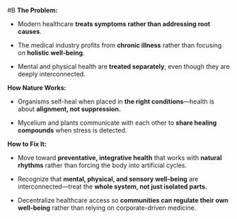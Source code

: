  #B **The Problem:**

- Modern healthcare **treats symptoms rather than addressing root causes**.
    
- The medical industry profits from **chronic illness** rather than focusing on **holistic well-being**.
    
- Mental and physical health are **treated separately**, even though they are deeply interconnected.
    

**How Nature Works:**

- Organisms self-heal when placed in **the right conditions**—health is about **alignment, not suppression.**
    
- Mycelium and plants communicate with each other to **share healing compounds** when stress is detected.
    

**How to Fix It:**

- Move toward **preventative, integrative health** that works with **natural rhythms** rather than forcing the body into artificial cycles.
    
- Recognize that **mental, physical, and sensory well-being** are interconnected—treat the **whole system, not just isolated parts.**
    
- Decentralize healthcare access so **communities can regulate their own well-being** rather than relying on corporate-driven medicine.